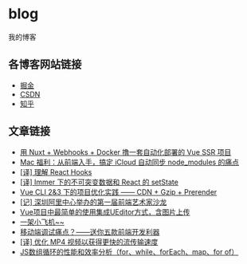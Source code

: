 # blog
我的博客

## 各博客网站链接

- [掘金](https://juejin.im/user/5916b8c60ce4630069e4718c/posts)
- [CSDN](https://blog.csdn.net/haochuan9421)
- [知乎](https://www.zhihu.com/people/HaoChuan9421/posts)

## 文章链接

- [用 Nuxt + Webhooks + Docker 撸一套自动化部署的 Vue SSR 项目](https://github.com/HaoChuan9421/blog/issues/11)
- [Mac 福利：从前端入手，搞定 iCloud 自动同步 node_modules 的痛点](https://github.com/HaoChuan9421/blog/issues/10)
- [[译] 理解 React Hooks](https://github.com/HaoChuan9421/blog/issues/9)
- [[译] Immer 下的不可突变数据和 React 的 setState](https://github.com/HaoChuan9421/blog/issues/8)
- [Vue CLI 2&3 下的项目优化实践 —— CDN + Gzip + Prerender](https://github.com/HaoChuan9421/blog/issues/7)
- [[记] 深圳阿里中心举办的第一届前端艺术家沙龙](https://github.com/HaoChuan9421/blog/issues/6)
- [Vue项目中最简单的使用集成UEditor方式，含图片上传](https://github.com/HaoChuan9421/blog/issues/5)
- [一架小飞机~~](https://github.com/HaoChuan9421/blog/issues/4)
- [移动端调试痛点？——送你五款前端开发利器](https://github.com/HaoChuan9421/blog/issues/3)
- [[译] 优化 MP4 视频以获得更快的流传输速度](https://github.com/HaoChuan9421/blog/issues/2)
- [JS数组循环的性能和效率分析（for、while、forEach、map、for of）](https://github.com/HaoChuan9421/blog/issues/1)
